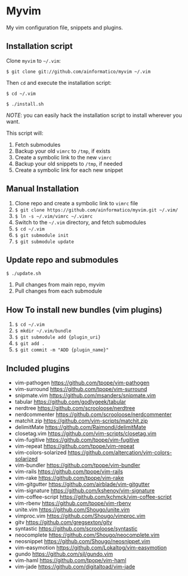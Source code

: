 Myvim
===========================

My vim configuration file, snippets and plugins.

Installation script
--------------------------
Clone `myvim` to `~/.vim`:

    $ git clone git://github.com/ainformatico/myvim ~/.vim

Then `cd` and execute the installation script:

    $ cd ~/.vim

    $ ./install.sh

*NOTE*: you can easily hack the installation script to install wherever you want.

This script will:

1. Fetch submodules
2. Backup your old `vimrc` to `/tmp`, if exists
3. Create a symbolic link to the new `vimrc`
4. Backup your old snippets to `/tmp`, if needed
5. Create a symbolic link for each new snippet

Manual Installation
--------------------------

1. Clone repo and create a symbolic link to `vimrc` file
  1. `$ git clone https://github.com/ainformatico/myvim.git ~/.vim/`
  2. `$ ln -s ~/.vim/vimrc ~/.vimrc`
2. Switch to the `~/.vim` directory, and fetch submodules
  1. `$ cd ~/.vim`
  2. `$ git submodule init`
  3. `$ git submodule update`

Update repo and submodules
--------------------------

`$ ./update.sh`

1. Pull changes from main repo, myvim
2. Pull changes from each submodule

How To install new bundles (vim plugins)
---------------------------------------------

1. `$ cd ~/.vim`
2. `$ mkdir ~/.vim/bundle`
3. `$ git submodule add {plugin_uri}`
4. `$ git add .`
5. `$ git commit -m "ADD {plugin_name}"`

Included plugins
--------------------------

* vim-pathogen <https://github.com/tpope/vim-pathogen>
* vim-surround <https://github.com/tpope/vim-surround>
* snipmate.vim <https://github.com/msanders/snipmate.vim>
* tabular <https://github.com/godlygeek/tabular>
* nerdtree <https://github.com/scrooloose/nerdtree>
* nerdcommenter <https://github.com/scrooloose/nerdcommenter>
* matchit.zip <https://github.com/vim-scripts/matchit.zip>
* delimitMate <https://github.com/Raimondi/delimitMate>
* closetag.vim <https://github.com/vim-scripts/closetag.vim>
* vim-fugitive <https://github.com/tpope/vim-fugitive>
* vim-repeat <https://github.com/tpope/vim-repeat>
* vim-colors-solarized <https://github.com/altercation/vim-colors-solarized>
* vim-bundler <https://github.com/tpope/vim-bundler>
* vim-rails <https://github.com/tpope/vim-rails>
* vim-rake <https://github.com/tpope/vim-rake>
* vim-gitgutter <https://github.com/airblade/vim-gitgutter>
* vim-signature <https://github.com/kshenoy/vim-signature>
* vim-coffee-script <https://github.com/kchmck/vim-coffee-script>
* vim-rbenv <https://github.com/tpope/vim-rbenv>
* unite.vim <https://github.com/Shougo/unite.vim>
* vimproc.vim <https://github.com/Shougo/vimproc.vim>
* gitv <https://github.com/gregsexton/gitv>
* syntastic <https://github.com/scrooloose/syntastic>
* neocomplete <https://github.com/Shougo/neocomplete.vim>
* neosnippet <https://github.com/Shougo/neosnippet.vim>
* vim-easymotion <https://github.com/Lokaltog/vim-easymotion>
* gundo <https://github.com/sjl/gundo.vim>
* vim-haml <https://github.com/tpope/vim-haml>
* vim-jade <https://github.com/digitaltoad/vim-jade>
